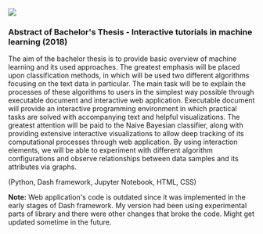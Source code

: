 <img src="https://github.com/FrizzLi/Machine-Learning/blob/master/Dash_app3.jpg"/>  

### Abstract of Bachelor's Thesis - Interactive tutorials in machine learning (2018)
The aim of the bachelor thesis is to provide basic overview of machine learning and its used
approaches. The greatest emphasis will be placed upon classification methods, in which will be
used two different algorithms focusing on the text data in particular. The main task will be to
explain the processes of these algorithms to users in the simplest way possible through executable
document and interactive web application. Executable document will provide an interactive
programming environment in which practical tasks are solved with accompanying text and helpful
visualizations. The greatest attention will be paid to the Naive Bayesian classifier, along with
providing extensive interactive visualizations to allow deep tracking of its computational processes
through web application. By using interaction elements, we will be able to experiment with
different algorithm configurations and observe relationships between data samples and its attributes
via graphs.  

(Python, Dash framework, Jupyter Notebook, HTML, CSS)  
  
<b>Note:</b> Web application's code is outdated since it was implemented in the early stages of Dash framework. My version had been using experimental parts of library and there were other changes that broke the code. Might get updated sometime in the future.

<!--- old description
### 2018 - Interactive tutorials in machine learning (bachelor thesis) 
Tutorial was created with interactive environment - Jupyter Notebook, in which fundamentals of machine learning were explained using two diﬀerent algorithms. Along with this tutorial, I have implemented interactive web application providing extensive interactive visualizations to allow deeper tracking of Naive Bayesian text classiﬁcation process. Using interactive elements it is able to experiment with diﬀerent algorithm conﬁgurations and observe relationships between data samples and its attributes via graphs. 
Used technologies: Python, HTML, CSS, Dash framework, Jupyter Notebook, Visual Studio Code 
-->
